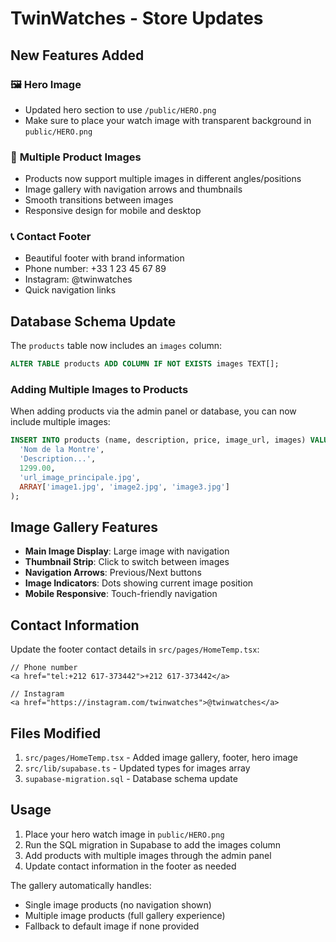 # TwinWatches - Store Updates

## New Features Added

### 🖼️ **Hero Image**

- Updated hero section to use `/public/HERO.png`
- Make sure to place your watch image with transparent background in `public/HERO.png`

### 🎨 **Multiple Product Images**

- Products now support multiple images in different angles/positions
- Image gallery with navigation arrows and thumbnails
- Smooth transitions between images
- Responsive design for mobile and desktop

### 📞 **Contact Footer**

- Beautiful footer with brand information
- Phone number: +33 1 23 45 67 89
- Instagram: @twinwatches
- Quick navigation links

## Database Schema Update

The `products` table now includes an `images` column:

```sql
ALTER TABLE products ADD COLUMN IF NOT EXISTS images TEXT[];
```

### Adding Multiple Images to Products

When adding products via the admin panel or database, you can now include multiple images:

```sql
INSERT INTO products (name, description, price, image_url, images) VALUES (
  'Nom de la Montre',
  'Description...',
  1299.00,
  'url_image_principale.jpg',
  ARRAY['image1.jpg', 'image2.jpg', 'image3.jpg']
);
```

## Image Gallery Features

- **Main Image Display**: Large image with navigation
- **Thumbnail Strip**: Click to switch between images
- **Navigation Arrows**: Previous/Next buttons
- **Image Indicators**: Dots showing current image position
- **Mobile Responsive**: Touch-friendly navigation

## Contact Information

Update the footer contact details in `src/pages/HomeTemp.tsx`:

```tsx
// Phone number
<a href="tel:+212 617-373442">+212 617-373442</a>

// Instagram
<a href="https://instagram.com/twinwatches">@twinwatches</a>
```

## Files Modified

1. `src/pages/HomeTemp.tsx` - Added image gallery, footer, hero image
2. `src/lib/supabase.ts` - Updated types for images array
3. `supabase-migration.sql` - Database schema update

## Usage

1. Place your hero watch image in `public/HERO.png`
2. Run the SQL migration in Supabase to add the images column
3. Add products with multiple images through the admin panel
4. Update contact information in the footer as needed

The gallery automatically handles:

- Single image products (no navigation shown)
- Multiple image products (full gallery experience)
- Fallback to default image if none provided
